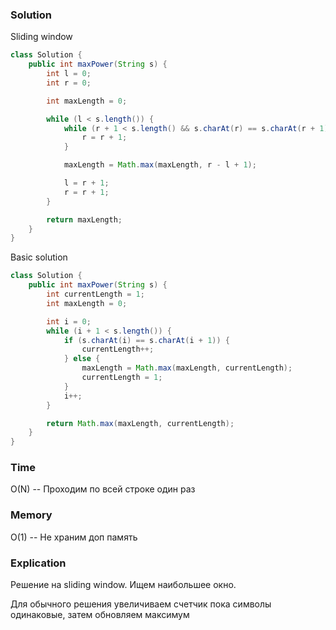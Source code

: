 ### Solution
Sliding window
```java
class Solution {
    public int maxPower(String s) {
        int l = 0;
        int r = 0;

        int maxLength = 0;

        while (l < s.length()) {
            while (r + 1 < s.length() && s.charAt(r) == s.charAt(r + 1)) {
                r = r + 1;
            }

            maxLength = Math.max(maxLength, r - l + 1);

            l = r + 1;
            r = r + 1;
        }

        return maxLength;
    }
}
```
Basic solution
```java
class Solution {
    public int maxPower(String s) {
        int currentLength = 1;
        int maxLength = 0;

        int i = 0;
        while (i + 1 < s.length()) {
            if (s.charAt(i) == s.charAt(i + 1)) {
                currentLength++;
            } else {
                maxLength = Math.max(maxLength, currentLength);
                currentLength = 1;
            }
            i++;
        }

        return Math.max(maxLength, currentLength);
    }
}
```
### Time
O(N) -- Проходим по всей строке один раз 
### Memory
O(1) -- Не храним доп память
### Explication
Решение на sliding window. Ищем наибольшее окно.

Для обычного решения увеличиваем счетчик пока символы одинаковые, затем обновляем 
максимум
